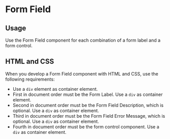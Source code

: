 # Form Field

## Usage

Use the Form Field component for each combination of a form label and a form control.

## HTML and CSS

When you develop a Form Field component with HTML and CSS, use the following requirements:

- Use a `div` element as container element.
- First in document order must be the Form Label. Use a `div` as container element.
- Second in document order must be the Form Field Description, which is optional. Use a `div` as container element.
- Third in document order must be the Form Field Error Message, which is optional. Use a `div` as container element.
- Fourth in document order must be the form control component. Use a `div` as container element.
